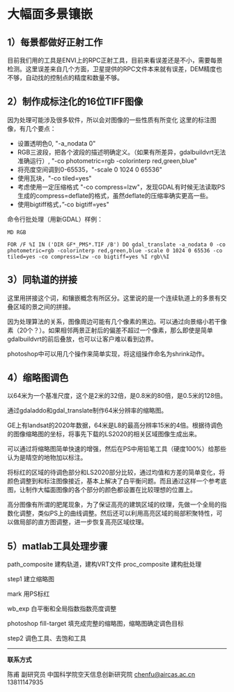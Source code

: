 # 大幅面多景镶嵌



## 1）每景都做好正射工作

目前我们用的工具是ENVI上的RPC正射工具，目前来看误差还是不小，需要每景检测。这里误差来自几个方面，卫星提供的RPC文件本来就有误差，DEM精度也不够，自动找的控制点的精度和数量不够。



## 2）制作成标注化的16位TIFF图像

因为处理可能涉及很多软件，所以会对图像的一些性质有所变化
这里的标注图像，有几个要点：

* 设置透明色0, "-a_nodata 0"
* RGB三波段，把各个波段的描述明确定义。（如果有所差异，gdalbuildvrt无法准确运行）, "-co photometric=rgb -colorinterp red,green,blue"
* 将亮度空间调到0-65535，"-scale 0 1024 0 65536"
* 使用瓦块，"-co tiled=yes"
* 考虑使用一定压缩格式 "-co compress=lzw"，发现GDAL有时候无法读取PS生成的compress=deflate的格式，虽然deflate的压缩率确实更高一些。
* 使用bigtiff格式，”-co bigtiff=yes"


命令行批处理（用新GDAL）样例：

    MD RGB
    
    FOR /F %I IN ('DIR GF*_PMS*.TIF /B') DO gdal_translate -a_nodata 0 -co photometric=rgb -colorinterp red,green,blue -scale 0 1024 0 65536 -co tiled=yes -co compress=lzw -co bigtiff=yes %I rgb\%I



## 3）同轨道的拼接

这里用拼接这个词，和镶嵌概念有所区分。这里说的是一个连续轨道上的多景有交叠区域的景之间的拼接。

因为处理算法的关系，图像周边可能有几个像素的黑边。可以通过向景缩小若干像素（20个？）。如果相邻两景正射后的偏差不超过一个像素，那么即使是简单gdalbuildvrt的前后叠放，也可以让客户难以看到边界。

photoshop中可以用几个操作来简单实现，将这组操作命名为shrink动作。



## 4）缩略图调色

以64米为一个基准尺度，这个是2米的32倍，是0.8米的80倍，是0.5米的128倍。

通过gdaladdo和gdal_translate制作64米分辨率的缩略图。

GE上有landsat的2020年数据，64米是L8的最高分辨率15米的4倍。根据待调色的图像缩略图的坐标，将事先下载的LS2020的相关区域图像生成出来。

可以通过将缩略图简单快速的增强，然后在PS中用铅笔工具（硬度100%）给那些认为是晴空的地物加以标注。

将标红的区域的待调色部分和LS2020部分比较，通过均值和方差的简单变化，将颜色调整到和标注图像接近，基本上解决了白平衡问题。而且通过这样一个参考底图，让制作大幅面图像的各个部分的颜色都设置在比较理想的位置上。

高分图像有所谓的肥尾现象，为了保证高亮的建筑区域的纹理，先做一个全局的指数化调整，类似PS上的曲线调整。然后还可以利用高亮区域的局部积聚特性，可以做局部的直方图调整，进一步恢复高亮区域纹理。



## 5）matlab工具处理步骤

path_composite 建构轨道，建构VRT文件
proc_composite  建构批处理

step1 建立缩略图

mark 用PS标红

wb_exp 白平衡和全局指数指数亮度调整

photoshop fill-target 填充成完整的缩略图，缩略图确定调色目标

step2 调色工具、去饱和工具



---

**联系方式**

陈甫 副研究员
中国科学院空天信息创新研究院
chenfu@aircas.ac.cn
13811147935

